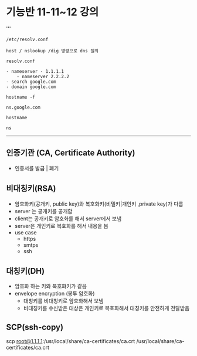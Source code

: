 # 기능반 11-11~12 강의
'''
```vbnet
/etc/resolv.conf

host / nslookup /dig 명령으로 dns 질의

resolv.conf

- nameserver - 1.1.1.1
    - nameserver 2.2.2.2
- search google.com
- domain google.com

hostname -f

ns.google.com

hostname 

ns
```

---

## 인증기관 (CA, Certificate Authority)

- 인증서를 발급 | 폐기

## 비대칭키(RSA)

- 암호화키(공개키, public key)와 복호화키(비밀키|개인키 ,private key)가 다름
- server 는 공개키를 공개함
- client는 공개키로 암호화를 해서 server에서 보냄
- server은 개인키로 복호화를 해서 내용을 봄
- use case
    - https
    - smtps
    - ssh

## 대칭키(DH)

- 암호화 하는 키와 복호화키가 같음
- envelope encryption (봉투 암호화)
    - 대칭키를 비대칭키로 암호화해서 보냄
    - 비대칭키를 수신받은 대상은 개인키로 복호화해서 대칭키를 안전하게 전달받음

## SCP(ssh-copy)

scp root@1.1.1.1:/usr/local/share/ca-certificates/ca.crt /usr/local/share/ca-certificates/ca.crt